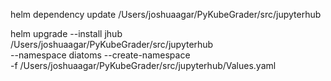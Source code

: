helm dependency update /Users/joshuaagar/PyKubeGrader/src/jupyterhub

helm upgrade --install jhub /Users/joshuaagar/PyKubeGrader/src/jupyterhub \
  --namespace diatoms --create-namespace \
  -f /Users/joshuaagar/PyKubeGrader/src/jupyterhub/Values.yaml
